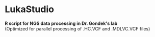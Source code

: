 # LukaStudio
**R script for NGS data processing in Dr. Gondek's lab**    
(Optimized for parallel processing of .HC.VCF and .MDLVC.VCF files)
